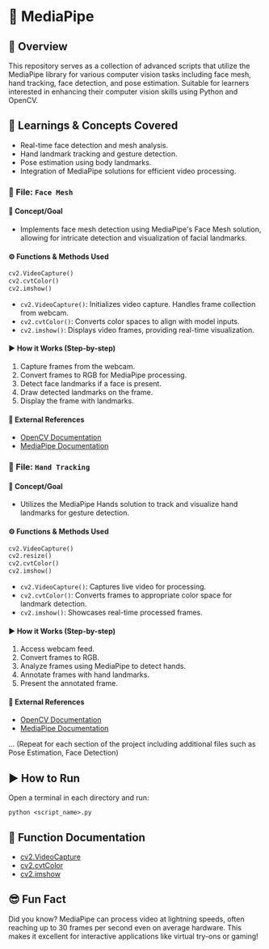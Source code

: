 # 📂 MediaPipe

## 🧠 Overview
This repository serves as a collection of advanced scripts that utilize the MediaPipe library for various computer vision tasks including face mesh, hand tracking, face detection, and pose estimation. Suitable for learners interested in enhancing their computer vision skills using Python and OpenCV.

## 📘 Learnings & Concepts Covered
- Real-time face detection and mesh analysis.
- Hand landmark tracking and gesture detection.
- Pose estimation using body landmarks.
- Integration of MediaPipe solutions for efficient video processing.

### 🎯 File: `Face Mesh`
#### 📌 Concept/Goal
- Implements face mesh detection using MediaPipe's Face Mesh solution, allowing for intricate detection and visualization of facial landmarks.

#### ⚙️ Functions & Methods Used
```python
cv2.VideoCapture()
cv2.cvtColor()
cv2.imshow()
```
- `cv2.VideoCapture()`: Initializes video capture. Handles frame collection from webcam.
- `cv2.cvtColor()`: Converts color spaces to align with model inputs.
- `cv2.imshow()`: Displays video frames, providing real-time visualization.

#### ▶️ How it Works (Step-by-step)
1. Capture frames from the webcam.
2. Convert frames to RGB for MediaPipe processing.
3. Detect face landmarks if a face is present.
4. Draw detected landmarks on the frame.
5. Display the frame with landmarks.

#### 📄 External References
- [OpenCV Documentation](https://docs.opencv.org)
- [MediaPipe Documentation](https://mediapipe.dev)

### 🎯 File: `Hand Tracking`
#### 📌 Concept/Goal
- Utilizes the MediaPipe Hands solution to track and visualize hand landmarks for gesture detection.

#### ⚙️ Functions & Methods Used
```python
cv2.VideoCapture()
cv2.resize()
cv2.cvtColor()
cv2.imshow()
```
- `cv2.VideoCapture()`: Captures live video for processing.
- `cv2.cvtColor()`: Converts frames to appropriate color space for landmark detection.
- `cv2.imshow()`: Showcases real-time processed frames.

#### ▶️ How it Works (Step-by-step)
1. Access webcam feed.
2. Convert frames to RGB.
3. Analyze frames using MediaPipe to detect hands.
4. Annotate frames with hand landmarks.
5. Present the annotated frame.

#### 📄 External References
- [OpenCV Documentation](https://docs.opencv.org)
- [MediaPipe Documentation](https://mediapipe.dev)

... (Repeat for each section of the project including additional files such as Pose Estimation, Face Detection)

## ▶️ How to Run
Open a terminal in each directory and run:
```shell
python <script_name>.py
```

## 📄 Function Documentation
- [cv2.VideoCapture](https://docs.opencv.org/master/d8/dfe/classcv_1_1VideoCapture.html)
- [cv2.cvtColor](https://docs.opencv.org/master/d8/d01/group__imgproc__color__conversions.html)
- [cv2.imshow](https://docs.opencv.org/master/d7/dfc/group__highgui.html)

## 😎 Fun Fact
Did you know? MediaPipe can process video at lightning speeds, often reaching up to 30 frames per second even on average hardware. This makes it excellent for interactive applications like virtual try-ons or gaming!